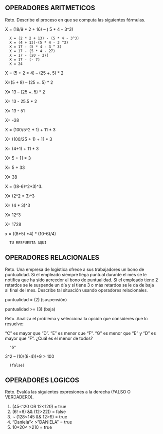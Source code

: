 ## OPERADORES ARITMETICOS
Reto. Describe el proceso en que se computa las siguientes fórmulas.

X = (18/9 * 2 + 16) – ( 5 * 4 – 3^3)

      X = (2 * 2 + 13) - (5 * 4 - 3^3)
      X = (4 + 13)-(5 * 4 - 3 ^3)
      X = 17 - (5 * 4 - 3 ^ 3)
      X = 17 - (5 * 4 - 27)
      X = 17 - (20 - 27)
      X = 17 - (- 7)
      X = 24

X = (5 + 2 * 4) – (25 +. 5) * 2

X=(5 + 8) – (25 +. 5) * 2

X= 13 – (25 +. 5) * 2

X= 13 - 25.5 * 2

X= 13 - 51

X= -38

X = (100/5^2 + 1) + 11 * 3

X= (100/25 + 1) + 11 * 3

X= (4+1) + 11 * 3

X= 5 + 11 * 3

X= 5 + 33

X= 38

X = ((8-6)^2*3)^3.

X= (2^2 * 3)^3

X= (4 * 3)^3

X= 12^3

X= 1728

x = ((8+5) *4) * (10-6)/4) 

      TU RESPUESTA AQUI

## OPERADORES RELACIONALES
Reto. Una empresa de logística ofrece a sus trabajadores un bono de
puntualidad. Si el empleado siempre llega puntual durante el mes se le
notifica que ha sido acreedor al bono de puntualidad. Si el empleado tiene
2 retardos se le suspende un día y si tiene 3 o más retardos se le da de
baja al final del mes. Describe tal situación usando operadores
relacionales.


puntualidad      =          (2)          (suspensión)


puntualidad     >=          (3)             (baja) 


Reto. Analiza el problema y selecciona la opción que consideres que lo
resuelve:

“C” es mayor que “D”. “E” es menor que “F”. “G” es menor que “E” y “D” es
mayor que “F”. ¿Cuál es el menor de todos?

      "G"

3^2 – (10/(8-4))+9 > 100 

      (false)

## OPERADORES LOGICOS
Reto. Evalúa las siguientes expresiones a la derecha (FALSO O VERDADERO).
1) (45<120 OR 12<120) = true
2) (6! =6) && (12>22)) = false
3) ¬ (128<145 && 12>9) = true
4) “Daniela”< >”DANIELA” = true
5) 10*20< >210 = true
